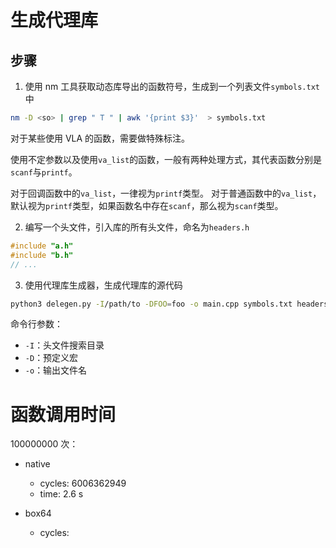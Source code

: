 # 生成代理库

## 步骤

1. 使用 nm 工具获取动态库导出的函数符号，生成到一个列表文件`symbols.txt`中
```bash
nm -D <so> | grep " T " | awk '{print $3}'  > symbols.txt
```

对于某些使用 VLA 的函数，需要做特殊标注。

使用不定参数以及使用`va_list`的函数，一般有两种处理方式，其代表函数分别是`scanf`与`printf`。

对于回调函数中的`va_list`，一律视为`printf`类型。
对于普通函数中的`va_list`，默认视为`printf`类型，如果函数名中存在`scanf`，那么视为`scanf`类型。


2. 编写一个头文件，引入库的所有头文件，命名为`headers.h`
```cpp
#include "a.h"
#include "b.h"
// ...
```

3. 使用代理库生成器，生成代理库的源代码
```bash
python3 delegen.py -I/path/to -DFOO=foo -o main.cpp symbols.txt headers.h <name>
```

命令行参数：
- `-I`：头文件搜索目录
- `-D`：预定义宏
- `-o`：输出文件名

# 函数调用时间

100000000 次：

- native
    - cycles: 6006362949
    - time: 2.6 s

- box64
    - cycles: 